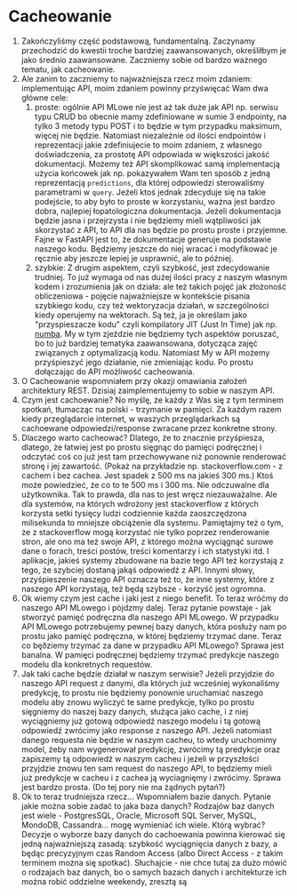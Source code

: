 # Cacheowanie

1. Zakończyliśmy część podstawową, fundamentalną. Zaczynamy przechodzić do kwestii troche bardziej zaawansowanych, określiłbym je jako średnio zaawansowane. Zaczniemy sobie od bardzo ważnego tematu, jak cacheowanie.
2. Ale zanim to zaczniemy to najważniejsza rzecz moim zdaniem: implementując API, moim zdaniem powinny przyświęcać Wam dwa główne cele:
	1. proste: ogólnie API MLowe nie jest aż tak duże jak API np. serwisu typu CRUD bo obecnie mamy zdefiniowane w sumie 3 endpointy, na tylko 3 metody typu POST i to będzie w tym przypadku maksimum, więcej nie będzie. Natomiast niezależnie od ilości endpointów i reprezentacji jakie zdefiniujecie to moim zdaniem, z własnego doświadczenia, za prostotę API odpowiada w większości jakość dokumentacji. Możemy też API skomplikować samą implementacją użycia końcowek jak np. pokazywałem Wam ten sposób z jedną reprezentacją `predictions`, dla której odpowiedzi sterowaliśmy parametrami w `query`. Jeżeli ktoś jednak zdecyduje się na takie podejście, to aby było to proste w korzystaniu, ważna jest bardzo dobra, najlepiej łopatologiczna dokumentacja. Jeżeli dokumentacja będzie jasna i przejrzysta i nie będziemy mieli wątpliwości jak skorzystać z API, to API dla nas będzie po prostu proste i przyjemne. Fajne w FastAPI jest to, że dokumentacje generuje na podstawie naszego kodu. Będziemy jeszcze do niej wracać i modyfikować je ręcznie aby jeszcze lepiej je usprawnić, ale to później.
	2. szybkie: Z drugim aspektem, czyli szybkość, jest zdecydowanie trudniej. To już wymaga od nas dużej ilości pracy z naszym własnym kodem i zrozumienia jak on działa: ale też takich pojęć jak złożoność obliczeniowa - pojęcie najważniejsze w kontekście pisania szybkiego kodu, czy też wektoryzacja działań, w szczególności kiedy operujemy na wektorach. Są też, ja je określam jako "przyspieszacze kodu" czyli kompilatory JIT (Just In Time) jak np. [numba](https://numba.pydata.org/). My w tym zjeździe nie będziemy tych aspektów poruszać, bo to już bardziej tematyka zaawansowana, dotycząca zajęć związanych z optymalizacją kodu. Natomiast My w API możemy przyśpieszyć jego działanie, nie zmieniając kodu. Po prostu dołączając do API możliwość cacheowania.
3. O Cacheowanie wspomniałem przy okazji omawiania założeń architektury REST. Dzisiaj zaimplementujemy to sobie w naszym API.
4. Czym jest cachoewanie? No myślę, że każdy z Was się z tym terminem spotkań, tłumacząc na polski - trzymanie w pamięci. Za każdym razem kiedy przeglądarcie internet, w waszych przeglądarkach są cachoewane odpowiedzi/response zwracane przez konkretne strony.
5. Dlaczego warto cacheować? Dlatego, że to znacznie przyśpiesza, dlatego, że łatwiej jest po prostu sięgnąc do pamięci podręcznej i odczytać coś co już jest tam przechowywane niż ponownie renderować stronę i jej zawartość. (Pokaż na przykładzie np. stackoverflow.com - z cachem i bez cachea. Jest spadek z 500 ms na jakieś 300 ms.) Ktoś może powiedzieć, że co to te 500 ms i 300 ms. Nie odczuwalne dla użytkownika. Tak to prawda, dla nas to jest wręcz niezauważalne. Ale dla systemów, na których wdrożony jest stackoverflow z których korzysta setki tysięcy ludzi codziennie każda zaoszczędzona milisekunda to mniejsze obciążenie dla systemu. Pamiętajmy też o tym, że z stackoverflow mogą korzystać nie tylko poprzez renderowanie stron, ale ono ma też swoje API, z którego można wyciągnąć surowe dane o forach, treści postów, treści komentarzy i ich statystyki itd. I aplikacje, jakieś systemy zbudowane na bazie tego API też korzystają z tego, że szybciej dostaną jakąś odpowiedź z API. Innymi słowy, przyśpieszenie naszego API oznacza też to, że inne systemy, które z naszego API korzystają, też będą szybsze - korzyść jest ogromna.
6. Ok wiemy czym jest cache i jaki jest z niego benefit. To teraz wróćmy do naszego API MLowego i pójdzmy dalej. Teraz pytanie powstaje - jak stworzyć pamięć podręczna dla naszego API MLowego. W przypadku API MLowego potrzebujemy pewnej bazy danych, która posłuży nam po prostu jako pamięć podręczna, w której będziemy trzymać dane. Teraz co bęðziemy trzymać za dane w przypadku API MLowego? Sprawa jest banalna. W pamięci podręcznej będziemy trzymać predykcje naszego modelu dla konkretnych requestów. 
7. Jak taki cache będzie działał w naszym serwisie? Jeżeli przyjdzie do naszego API request z danymi, dla których już wcześniej wykonaliśmy predykcję, to prostu nie będziemy ponownie uruchamiać naszego modelu aby znowu wyliczyć te same predykcje, tylko po prostu sięgniemy do naszej bazy danych, służąca jako cache, i z niej wyciągniemy już gotową odpowiedź naszego modelu i tą gotową odpowiedź zwrócimy jako response z naszego API. Jeżeli natomiast danego requesta nie będzie w naszym cacheu, to wtedy uruchomimy model, żeby nam wygenerował predykcję, zwrócimy tą predykcje oraz zapiszemy tą odpowiedź w naszym cacheu i jeżeli w przyszłości przyjdzie znowu ten sam request do naszego API, to będziemy mieli już predykcje w cacheu i z cachea ją wyciagnięmy i zwrócimy. Sprawa jest bardzo prosta.
(Do tej pory nie ma żądnych pytań?)
8. Ok to teraz trudniejsza rzecz... Wspomniałem bazie danych. Pytanie jakie można sobie zadać to jaka baza danych? Rodzajów baz danych jest wiele - PostgresSQL, Oracle, Microsoft SQL Server, MySQL, MondoDB, Cassandra... mogę wymieniać ich wiele. Którą wybrać? Decyzje o wyborze bazy danych do cachoewania powinna kierować się jedną najważniejszą zasadą: szybkość wyciągnięcia danych z bazy, a będąc precyzyjnym czas Random Access (albo Direct Access - z takim terminem można się spotkać). Słuchajcie - nie chce tutaj za dużo mówić o rodzajach baz danych, bo o samych bazach danych i architekturze ich można robić oddzielne weekendy, zresztą są 